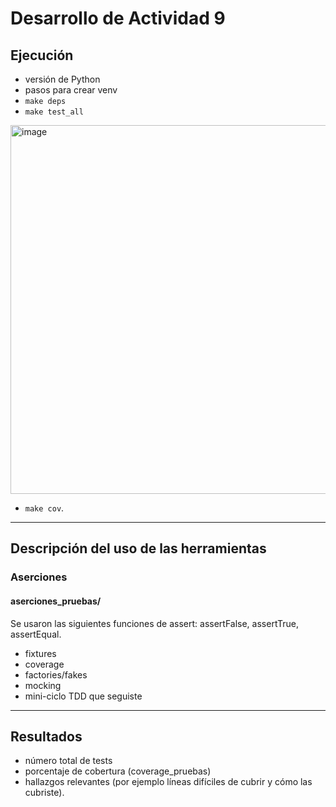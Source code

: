 # Desarrollo de Actividad 9

## Ejecución

- versión de Python
- pasos para crear venv
- `make deps`
- `make test_all`

<img width="1401" height="590" alt="image" src="https://github.com/user-attachments/assets/ea3d9380-aab8-4d29-af68-237b95a1a4ec" />

- `make cov`.

---

## Descripción del uso de las herramientas

### Aserciones

#### aserciones_pruebas/

Se usaron las siguientes funciones de assert: assertFalse, assertTrue, assertEqual. 

- fixtures
- coverage
- factories/fakes
- mocking
- mini-ciclo TDD que seguiste

---

## Resultados

- número total de tests
- porcentaje de cobertura (coverage_pruebas) 
- hallazgos relevantes (por ejemplo líneas difíciles de cubrir y cómo las cubriste).
